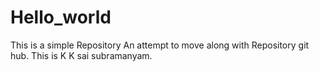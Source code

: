 # Hello_world
This is a simple Repository
An attempt to move along with Repository git hub. This is K K sai subramanyam.
